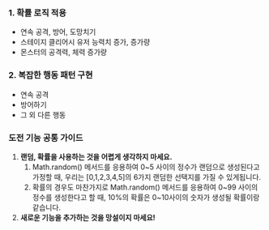 ### 1. 확률 로직 적용

- 연속 공격, 방어, 도망치기
- 스테이지 클리어시 유저 능력치 증가, 증가량
- 몬스터의 공격력, 체력 증가량

### 2. 복잡한 행동 패턴 구현

- 연속 공격
- 방어하기
- 그 외 다른 행동

### 도전 기능 공통 가이드

1. **랜덤, 확률을 사용하는 것을 어렵게 생각하지 마세요.**
   1. Math.random() 메서드를 응용하여 0~5 사이의 정수가 랜덤으로 생성된다고 가정할 때, 우리는 [0,1,2,3,4,5]의 6가지 랜덤한 선택지를 가질 수 있게됩니다.
   2. 확률의 경우도 마찬가지로 Math.random() 메서드를 응용하여 0~99 사이의 정수를 생성한다고 할 때, 10%의 확률은 0~10사이의 숫자가 생성될 확률이랑 같습니다.
2. **새로운 기능을 추가하는 것을 망설이지 마세요!**
